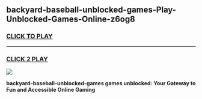 
## backyard-baseball-unblocked-games-Play-Unblocked-Games-Online-z6og8
<h3>
<a href="https://premium76.site?title=backyard-baseball-unblocked-games&ref=25A">CLICK TO PLAY</a></h3>
<hr>

<h3>
<a href="https://premium76.site?title=backyard-baseball-unblocked-games&ref=25A">CLICK 2 PLAY</a>
  
</h3>

<a href="https://premium76.site?title=backyard-baseball-unblocked-games&ref=25A"><img src="https://clearcache.store/games.png"></a>


**backyard-baseball-unblocked-games games unblocked: Your Gateway to Fun and Accessible Online Gaming**

